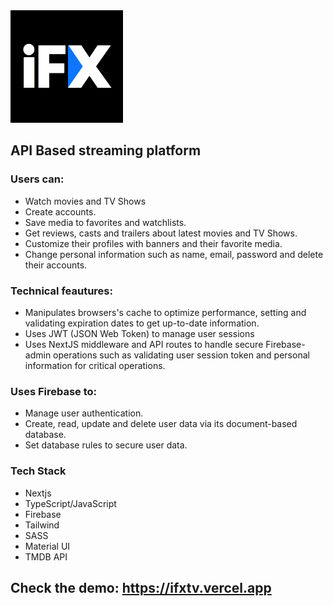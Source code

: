
<img src="public/apple-icon-180.png" alt="Descripción">

## API Based streaming platform
### Users can:
- Watch movies and TV Shows
- Create accounts.
- Save media to favorites and watchlists.
- Get reviews, casts and trailers about latest movies and TV Shows.
- Customize their profiles with banners and their favorite media.
- Change personal information such as name, email, password and delete their accounts.

### Technical feautures:

- Manipulates browsers's cache to optimize performance, setting and validating expiration dates to get up-to-date information.
- Uses JWT (JSON Web Token) to manage user sessions 
- Uses NextJS middleware and API routes to handle secure Firebase-admin operations such as validating user session token and personal information for critical operations.

### Uses Firebase to:
- Manage user authentication.
- Create, read, update and delete user data via its document-based database.
- Set database rules to secure user data.


### Tech Stack
- Nextjs
- TypeScript/JavaScript
- Firebase
- Tailwind
- SASS
- Material UI
- TMDB API

## Check the demo: https://ifxtv.vercel.app
